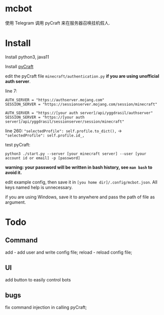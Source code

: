 # mcbot
使用 Telegram 调用 pyCraft 来在服务器召唤挂机假人.

# Install
Install python3, java11

Install [pyCraft](https://github.com/ammaraskar/pyCraft)

edit the pyCraft file `minecraft/authentication.py` **if you are using unofficial auth server**.

line 7:
```
AUTH_SERVER = "https://authserver.mojang.com"
SESSION_SERVER = "https://sessionserver.mojang.com/session/minecraft"
```
```
AUTH_SERVER = "https://[your auth server]/api/yggdrasil/authserver"
SESSION_SERVER = "https://[your auth server]/api/yggdrasil/sessionserver/session/minecraft"
```

line 260: `"selectedProfile": self.profile.to_dict(),` -> `"selectedProfile": self.profile.id_,`

test pyCraft:
```
python3 ./start.py --server [your minecraft server] --user [your account id or email] -p [password]
```

**warning: your password will be written in bash history, see `man bash` to avoid it.**

edit example config, then save it in `[you home dir]/.config/mcbot.json`.
All keys named help is unnecessary.

if you are using Windows, save it to anywhere and pass the path of file as argument.

# Todo
## Command
add - add user and write config file;
reload - reload config file;
## UI
add button to easily control bots

## bugs
fix command injection in calling pyCraft;
